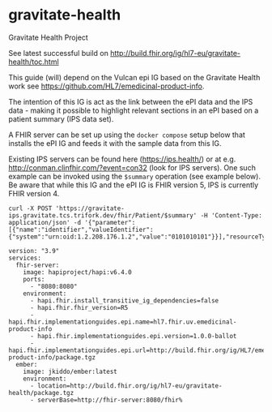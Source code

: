 # gravitate-health
Gravitate Health Project

See latest successful build on http://build.fhir.org/ig/hl7-eu/gravitate-health/toc.html

This guide (will) depend on the Vulcan epi IG based on the Gravitate Health work see https://github.com/HL7/emedicinal-product-info.


The intention of this IG is act as the link between the ePI data and the IPS data - making it possible to highlight relevant sections in an ePI based on a patient summary (IPS data set).

A FHIR server can be set up using the `docker compose` setup below that installs the ePI IG and feeds it with the sample data from this IG.

Existing IPS servers can be found here (https://ips.health/) or at e.g. http://conman.clinfhir.com/?event=con32 (look for IPS servers). One such example can be invoked using the `$summary` operation (see example below). Be aware that while this IG and the ePI IG is FHIR version 5, IPS is currently FHIR version 4.

```
curl -X POST 'https://gravitate-ips.gravitate.tcs.trifork.dev/fhir/Patient/$summary' -H 'Content-Type: application/json' -d '{"parameter":[{"name":"identifier","valueIdentifier":{"system":"urn:oid:1.2.208.176.1.2","value":"0101010101"}}],"resourceType":"Parameters"}'
```



```
version: "3.9"
services:
  fhir-server:
    image: hapiproject/hapi:v6.4.0
    ports:
      - "8080:8080"
    environment:
      - hapi.fhir.install_transitive_ig_dependencies=false
      - hapi.fhir.fhir_version=R5
      - hapi.fhir.implementationguides.epi.name=hl7.fhir.uv.emedicinal-product-info
      - hapi.fhir.implementationguides.epi.version=1.0.0-ballot
      - hapi.fhir.implementationguides.epi.url=http://build.fhir.org/ig/HL7/emedicinal-product-info/package.tgz
  ember:
    image: jkiddo/ember:latest
    environment:
      - location=http://build.fhir.org/ig/hl7-eu/gravitate-health/package.tgz
      - serverBase=http://fhir-server:8080/fhir%    
```
